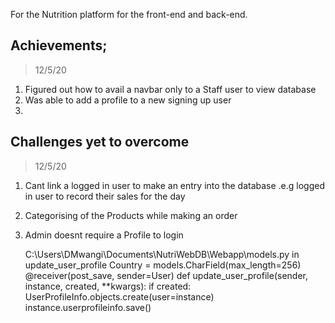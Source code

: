 For the Nutrition platform for the front-end and back-end.

## Achievements; 
> 12/5/20 
1. Figured out how to avail a navbar only to a Staff user to view database
2. Was able to add a profile to a new signing up user
3. 

## Challenges yet to overcome
> 12/5/20
1. Cant link a logged in user to make an entry into the database .e.g logged in user to record their sales for the day
2. Categorising of the Products while making an order
3. Admin doesnt require a Profile to login

   C:\Users\DMwangi\Documents\NutriWebDB\Webapp\models.py in update_user_profile
       Country = models.CharField(max_length=256)
   @receiver(post_save, sender=User)
   def update_user_profile(sender, instance, created, **kwargs):
       if created:
           UserProfileInfo.objects.create(user=instance)
       instance.userprofileinfo.save() 

